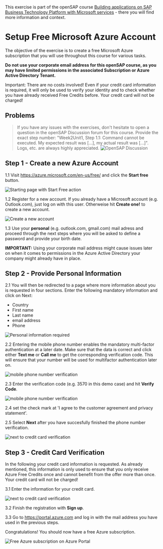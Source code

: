 This exercise is part of the openSAP course [Building applications on SAP Business Technology Platform with Microsoft services](https://open.sap.com/courses/btpma1) - there you will find more information and context. 

# Setup Free Microsoft Azure Account

The objective of the exercise is to create a free Microsoft Azure subscription that you will use throughout this course for various tasks. 

**Do not use your corporate email address for this openSAP course, as you may have limited permissions in the associated Subscription or Azure Active Directory Tenant.**

Important: There are no costs involved! Even if your credit card information is required, it will only be used to verify your identity and to check whether you have already received Free Credits before. Your credit card will not be charged!

## Problems
> If you have any issues with the exercises, don't hesitate to open a question in the openSAP Discussion forum for this course. Provide the exact step number: "Week2Unit1, Step 1.1: Command cannot be executed. My expected result was [...], my actual result was [...]". Logs, etc. are always highly appreciated. 
 ![OpenSAP Discussion](../../images/opensap-forum.png)

## Step 1 - Create a new Azure Account

1.1 Visit <https://azure.microsoft.com/en-us/free/> and click the **Start free** button.

![Starting page with Start Free action](./images/01.png)

1.2 Register for a new account. If you already have a Microsoft account (e.g. Outlook.com), just log on with this user. Otherweise hit **Create one!** to create a new account.

![Create a new account](./images/02.png)

1.3 Use your **personal** (e.g. outlook.com, gmail.com) mail adress and proceed through the next steps where you will be asked to define a password and provide your birth date.

**IMPORTANT:** Using your corporate mail address might cause issues later on when it comes to permissions in the Azure Active Directory your company might already have in place.



## Step 2 - Provide Personal Information

2.1 You will then be redirected to a page where more information about you is requested in four sections. Enter the following mandatory information and click on Next:
- Country
- First name
- Last name
- email address
- Phone


![Personal information required](./images/03.png)

2.2 Entering the mobile phone number enables the mandatory multi-factor authentication at a later date. Make sure that the data is correct and click either **Text me** or **Call me** to get the corresponding verification code. This will ensure that your number will be used for multifactor authentication later on.

![mobile phone number verification](./images/04.png)

2.3 Enter the verification code (e.g. 3570 in this demo case) and hit **Verify Code**. 

![mobile phone number verification](./images/05.png)

2.4 set the check mark at 'I agree to the customer agreement and privacy statement'. 

2.5 Select **Next** after you have succesfully finished the phone number verification. 

![next to credit card verification](./images/06.png)

## Step 3 - Credit Card Verification

In the following your credit card information is requested. As already mentioned, this information is only used to ensure that you only receive Azure Free Credits once and cannot benefit from the offer more than once. Your credit card will not be charged!

3.1 Enter the information for your credit card. 

![next to credit card verification](./images/07.png)

3.2 Finish the registration with **Sign up**. 

3.3 Go to <https://portal.azure.com> and log in with the mail address you have used in the previous steps. 

Congratulations! You should now have a free Azure subscription. 

![Free Azure subscription on Azure Portal](./images/08.png)


